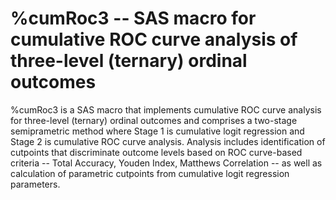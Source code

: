 # %cumRoc3 -- SAS macro for cumulative ROC curve analysis of three-level (ternary) ordinal outcomes

%cumRoc3 is a SAS macro that implements cumulative ROC curve analysis for three-level (ternary) ordinal outcomes and comprises a two-stage semiprametric method where Stage 1 is cumulative logit regression and Stage 2 is cumulative ROC curve analysis. Analysis includes identification of cutpoints that discriminate outcome levels based on ROC curve-based criteria -- Total Accuracy, Youden Index, Matthews Correlation -- as well as calculation of parametric cutpoints from cumulative logit regression parameters.